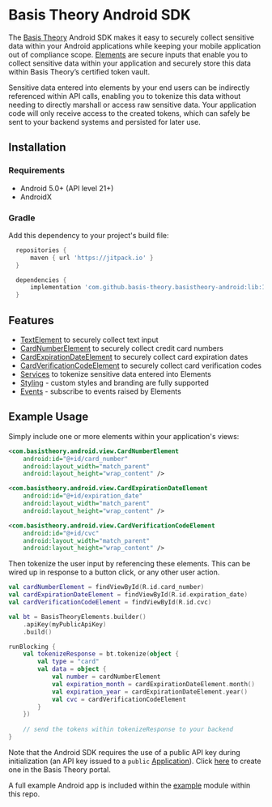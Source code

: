 # Basis Theory Android SDK

The [Basis Theory](https://basistheory.com) Android SDK makes it easy to securely collect sensitive 
data within your Android applications while keeping your mobile application out of compliance scope. 
[Elements](https://developers.basistheory.com/docs/sdks/mobile/android/) are secure inputs that enable you to collect
sensitive data within your application and securely store this data within Basis Theory’s certified 
token vault.

Sensitive data entered into elements by your end users can be indirectly referenced within API
calls, enabling you to tokenize this data without needing to directly marshall or access raw
sensitive data. Your application code will only receive access to the created tokens, which can 
safely be sent to your backend systems and persisted for later use.

## Installation

### Requirements

- Android 5.0+ (API level 21+)
- AndroidX

### Gradle

Add this dependency to your project's build file:

```groovy
  repositories {
      maven { url 'https://jitpack.io' }
  }

  dependencies {
      implementation 'com.github.basis-theory.basistheory-android:lib:1.3.0'
  }
```

## Features

- [TextElement](https://developers.basistheory.com/docs/sdks/mobile/android/types#textelement) to securely collect text input
- [CardNumberElement](https://developers.basistheory.com/docs/sdks/mobile/android/types#cardnumberelement) to securely collect credit card numbers
- [CardExpirationDateElement](https://developers.basistheory.com/docs/sdks/mobile/android/types#cardexpirationdateelement) to securely collect card expiration dates
- [CardVerificationCodeElement](https://developers.basistheory.com/docs/sdks/mobile/android/types#cardverificationcodeelement) to securely collect card verification codes
- [Services](https://developers.basistheory.com/docs/sdks/mobile/android/services) to tokenize sensitive data entered into Elements
- [Styling](https://developers.basistheory.com/docs/sdks/mobile/android/options#styling) - custom styles and branding are fully supported
- [Events](https://developers.basistheory.com/docs/sdks/mobile/android/events) - subscribe to events raised by Elements

## Example Usage

Simply include one or more elements within your application's views:

```xml
<com.basistheory.android.view.CardNumberElement
    android:id="@+id/card_number"
    android:layout_width="match_parent"
    android:layout_height="wrap_content" />

<com.basistheory.android.view.CardExpirationDateElement
    android:id="@+id/expiration_date"
    android:layout_width="match_parent"
    android:layout_height="wrap_content" />

<com.basistheory.android.view.CardVerificationCodeElement
    android:id="@+id/cvc"
    android:layout_width="match_parent"
    android:layout_height="wrap_content" />
```

Then tokenize the user input by referencing these elements. This can be wired up in response to a 
button click, or any other user action.

```kotlin
val cardNumberElement = findViewById(R.id.card_number)
val cardExpirationDateElement = findViewById(R.id.expiration_date)
val cardVerificationCodeElement = findViewById(R.id.cvc)

val bt = BasisTheoryElements.builder()
    .apiKey(myPublicApiKey)
    .build()

runBlocking {
    val tokenizeResponse = bt.tokenize(object {
        val type = "card"
        val data = object {
            val number = cardNumberElement
            val expiration_month = cardExpirationDateElement.month()
            val expiration_year = cardExpirationDateElement.year()
            val cvc = cardVerificationCodeElement
        }
    })
    
    // send the tokens within tokenizeResponse to your backend
}
```

Note that the Android SDK requires the use of a public API key during initialization 
(an API key issued to a `public` [Application](https://developers.basistheory.com/docs/concepts/access-controls#what-are-applications)).
Click [here](https://portal.basistheory.com/applications/create?permissions=token%3Acreate&type=public.) 
to create one in the Basis Theory portal.

A full example Android app is included within the [example](example) module within this repo.
